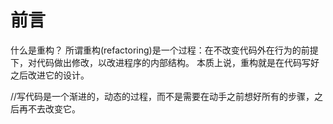 # 前言

什么是重构？
所谓重构(refactoring)是一个过程：在不改变代码外在行为的前提下，对代码做出修改，以改进程序的内部结构。
本质上说，重构就是在代码写好之后改进它的设计。

//写代码是一个渐进的，动态的过程，而不是需要在动手之前想好所有的步骤，之后再不去改变它。
